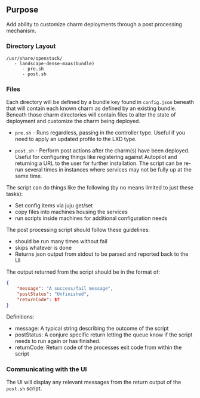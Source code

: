 ## Purpose

Add ability to customize charm deployments through a post processing mechanism.

### Directory Layout

```
/usr/share/openstack/
   - landscape-dense-maas(bundle)
      - pre.sh
      - post.sh
```

### Files

Each directory will be defined by a bundle key found in `config.json` beneath
that will contain each known charm as defined by an existing bundle. Beneath
those charm directories will contain files to alter the state of deployment and
customize the charm being deployed.

* `pre.sh` - Runs regardless, passing in the controller type. Useful if you need to
apply an updated profile to the LXD type.

* `post.sh` - Perform post actions after the charm(s) have been deployed. Useful for
configuring things like registering against Autopilot and returning a URL to
the user for further installation. The script can be re-run several times in
instances where services may not be fully up at the same time.

The script can do things like the following (by no means limited to just these tasks):
* Set config items via juju get/set
* copy files into machines housing the services
* run scripts inside machines for additional configuration needs

The post processing script should follow these guidelines:
* should be run many times without fail
* skips whatever is done
* Returns json output from stdout to be parsed and reported back to the UI

The output returned from the script should be in the format of:

```json
{
    "message": "A success/fail message",
    "postStatus": "Unfinished",
    "returnCode": $?
}
```

Definitions:
* message: A typical string describing the outcome of the script
* postStatus: A conjure specific return letting the queue know if the script needs to run again or has finished.
* returnCode: Return code of the processes exit code from within the script

### Communicating with the UI

The UI will display any relevant messages from the return output of the `post.sh` script.

